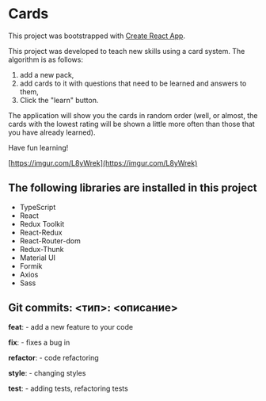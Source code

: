 # Cards

This project was bootstrapped with [Create React App](https://github.com/facebook/create-react-app).

This project was developed to teach new skills using a card system. The algorithm is as follows: 
1. add a new pack,
2. add cards to it with questions that need to be learned and answers to them,
3. Click the "learn" button.

The application will show you the cards in random order (well, or almost, the cards with the lowest rating will be shown a little more often than those that you have already learned).

Have fun learning!

[https://imgur.com/L8yWrek](https://imgur.com/L8yWrek)

## The following libraries are installed in this project

* TypeScript
* React
* Redux Toolkit
* React-Redux
* React-Router-dom
* Redux-Thunk
* Material UI
* Formik
* Axios
* Sass

## Git commits: <тип>: <описание>

**feat**: - add a new feature to your code

**fix**: - fixes a bug in

**refactor**: - code refactoring

**style**: - changing styles

**test**: - adding tests, refactoring tests
